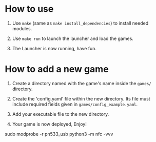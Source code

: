 # How to use #
1. Use ```make``` (same as ```make install_dependencies```) to install needed modules.

2. Use ```make run``` to launch the launcher and load the games.

3. The Launcher is now running, have fun.

# How to add a new game #

1. Create a directory named with the game's name inside the ```games/``` directory.

2. Create the 'config.yaml' file within the new directory. Its file must include required fields given in ```games/config_example.yaml```.

3. Add your executable file to the new directory.

4. Your game is now deployed, Enjoy!


sudo modprobe -r pn533_usb
python3 -m nfc -vvv